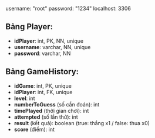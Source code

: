 username: "root"
password: "1234"
localhost: 3306

## Bảng Player:
- **idPlayer**: int, PK, NN, unique
- **username**: varchar, NN, unique
- **password**: varchar, NN

## Bảng GameHistory:
- **idGame**: int, PK, unique
- **idPlayer**: int, FK, unique
- **level**: int
- **numberToGuess** (số cần đoán): int
- **timePlayed** (thời gian chơi): int
- **attempted** (số lần thử): int
- **result** (kết quả): boolean (true: thắng x1 / false: thua x0)
- **score** (điểm): int
